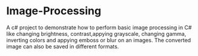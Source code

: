Image-Processing
================

A c# project to demonstrate how to perform basic image processing in C# like changing brightness, contrast,appying grayscale, changing gamma, inverting colors and appying emboss or blur on an images. The converted image can also be saved in different formats.